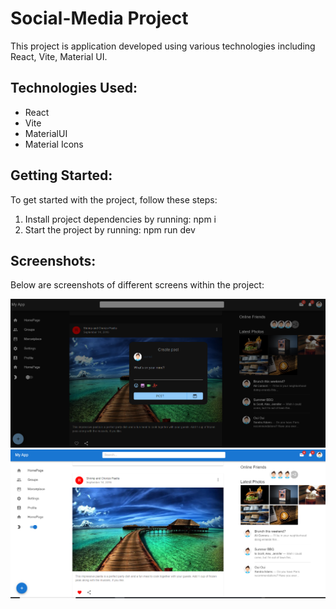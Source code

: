 

# Social-Media Project

This project is application developed using various technologies including React, Vite, Material UI.

## Technologies Used:
- React
- Vite
- MaterialUI
- Material Icons

## Getting Started:
To get started with the project, follow these steps:
1. Install project dependencies by running: npm i
2. Start the project by running: npm run dev

## Screenshots:
Below are screenshots of different screens within the project:
<!-- 
![Message Screen](./public/images/image.png)

![Message Screen](./public/images/image2.png) -->


<div className="flex items-center justify-center gap-2">
    <img src="./public/images/image.png" alt="Message Screen" style="flex: 1;">
    <img src="./public/images/image2.png" alt="Message Screen" style="flex: 1;">
</div>